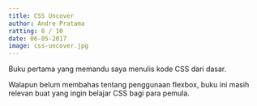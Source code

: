 ```yaml
---
title: CSS Uncover
author: Andre Pratama 
ratting: 8 / 10
date: 06-05-2017
image: css-uncover.jpg
---
```


Buku pertama yang memandu saya menulis kode CSS dari dasar.

Walapun belum membahas tentang penggunaan flexbox, buku ini masih relevan buat yang ingin belajar CSS bagi para pemula. 